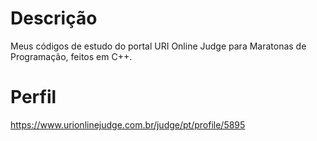 # Descrição

Meus códigos de estudo do portal URI Online Judge para Maratonas de Programação, feitos em C++.

# Perfil

https://www.urionlinejudge.com.br/judge/pt/profile/5895

